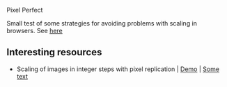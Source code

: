 Pixel Perfect

Small test of some strategies for avoiding problems with scaling in browsers. See [here](https://pannacotta98.github.io/pixel-perfect/)

## Interesting resources
- Scaling of images in integer steps with pixel replication | [Demo](https://tanalin.com/_x/demos/integer-scaling/)
  | [Some text](https://tanalin.com/en/articles/integer-scaling/)

